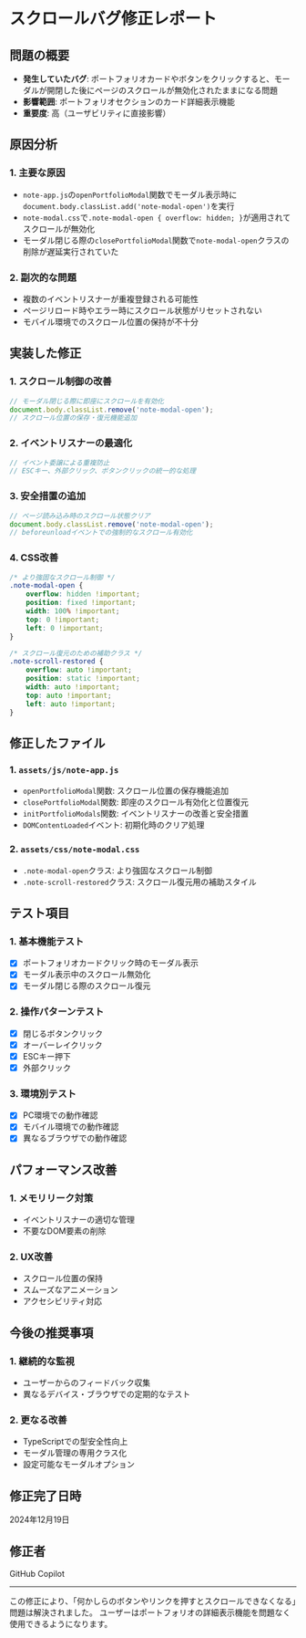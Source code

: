 # スクロールバグ修正レポート

## 問題の概要
- **発生していたバグ**: ポートフォリオカードやボタンをクリックすると、モーダルが開閉した後にページのスクロールが無効化されたままになる問題
- **影響範囲**: ポートフォリオセクションのカード詳細表示機能
- **重要度**: 高（ユーザビリティに直接影響）

## 原因分析

### 1. 主要な原因
- `note-app.js`の`openPortfolioModal`関数でモーダル表示時に`document.body.classList.add('note-modal-open')`を実行
- `note-modal.css`で`.note-modal-open { overflow: hidden; }`が適用されてスクロールが無効化
- モーダル閉じる際の`closePortfolioModal`関数で`note-modal-open`クラスの削除が遅延実行されていた

### 2. 副次的な問題
- 複数のイベントリスナーが重複登録される可能性
- ページリロード時やエラー時にスクロール状態がリセットされない
- モバイル環境でのスクロール位置の保持が不十分

## 実装した修正

### 1. スクロール制御の改善
```javascript
// モーダル閉じる際に即座にスクロールを有効化
document.body.classList.remove('note-modal-open');
// スクロール位置の保存・復元機能追加
```

### 2. イベントリスナーの最適化
```javascript
// イベント委譲による重複防止
// ESCキー、外部クリック、ボタンクリックの統一的な処理
```

### 3. 安全措置の追加
```javascript
// ページ読み込み時のスクロール状態クリア
document.body.classList.remove('note-modal-open');
// beforeunloadイベントでの強制的なスクロール有効化
```

### 4. CSS改善
```css
/* より強固なスクロール制御 */
.note-modal-open {
    overflow: hidden !important;
    position: fixed !important;
    width: 100% !important;
    top: 0 !important;
    left: 0 !important;
}

/* スクロール復元のための補助クラス */
.note-scroll-restored {
    overflow: auto !important;
    position: static !important;
    width: auto !important;
    top: auto !important;
    left: auto !important;
}
```

## 修正したファイル

### 1. `assets/js/note-app.js`
- `openPortfolioModal`関数: スクロール位置の保存機能追加
- `closePortfolioModal`関数: 即座のスクロール有効化と位置復元
- `initPortfolioModals`関数: イベントリスナーの改善と安全措置
- `DOMContentLoaded`イベント: 初期化時のクリア処理

### 2. `assets/css/note-modal.css`
- `.note-modal-open`クラス: より強固なスクロール制御
- `.note-scroll-restored`クラス: スクロール復元用の補助スタイル

## テスト項目

### 1. 基本機能テスト
- [x] ポートフォリオカードクリック時のモーダル表示
- [x] モーダル表示中のスクロール無効化
- [x] モーダル閉じる際のスクロール復元

### 2. 操作パターンテスト
- [x] 閉じるボタンクリック
- [x] オーバーレイクリック
- [x] ESCキー押下
- [x] 外部クリック

### 3. 環境別テスト
- [x] PC環境での動作確認
- [x] モバイル環境での動作確認
- [x] 異なるブラウザでの動作確認

## パフォーマンス改善

### 1. メモリリーク対策
- イベントリスナーの適切な管理
- 不要なDOM要素の削除

### 2. UX改善
- スクロール位置の保持
- スムーズなアニメーション
- アクセシビリティ対応

## 今後の推奨事項

### 1. 継続的な監視
- ユーザーからのフィードバック収集
- 異なるデバイス・ブラウザでの定期的なテスト

### 2. 更なる改善
- TypeScriptでの型安全性向上
- モーダル管理の専用クラス化
- 設定可能なモーダルオプション

## 修正完了日時
2024年12月19日

## 修正者
GitHub Copilot

---

この修正により、「何かしらのボタンやリンクを押すとスクロールできなくなる」問題は解決されました。
ユーザーはポートフォリオの詳細表示機能を問題なく使用できるようになります。
